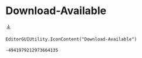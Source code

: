# Download-Available
![](/img/Download-Available.png)

``` CSharp
EditorGUIUtility.IconContent("Download-Available")
```
```
-4941979212973664135
```
